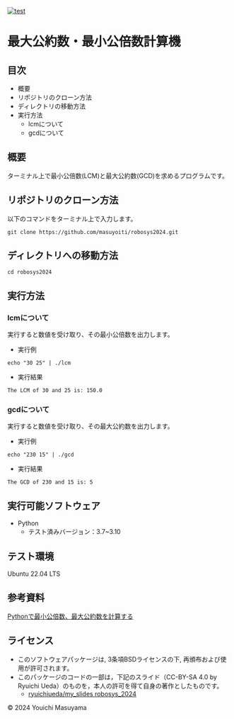 [![test](https://github.com/masuyoiti/robosys2024/actions/workflows/test.yml/badge.svg)](https://github.com/masuyoiti/robosys2024/actions/workflows/test.yml)
# 最大公約数・最小公倍数計算機
## 目次
- 概要
- リポジトリのクローン方法
- ディレクトリの移動方法
- 実行方法
  - lcmについて
  - gcdについて
## 概要
ターミナル上で最小公倍数(LCM)と最大公約数(GCD)を求めるプログラムです。
## リポジトリのクローン方法
以下のコマンドをターミナル上で入力します。
```
git clone https://github.com/masuyoiti/robosys2024.git
```
## ディレクトリへの移動方法
```
cd robosys2024
```
## 実行方法
### lcmについて
実行すると数値を受け取り、その最小公倍数を出力します。
- 実行例
```
echo "30 25" | ./lcm
```
- 実行結果
```
The LCM of 30 and 25 is: 150.0
```
### gcdについて
実行すると数値を受け取り、その最大公約数を出力します。
- 実行例
```
echo "230 15" | ./gcd
```
- 実行結果
```
The GCD of 230 and 15 is: 5
```
## 実行可能ソフトウェア
- Python
  - テスト済みバージョン：3.7~3.10
## テスト環境
Ubuntu 22.04 LTS
## 参考資料
[Pythonで最小公倍数、最大公約数を計算する](https://ictsr4.com/py/m0150.html)
## ライセンス
- このソフトウェアパッケージは, 3条項BSDライセンスの下, 再頒布および使用が許可されます。
- このパッケージのコードの一部は，下記のスライド（CC-BY-SA 4.0 by Ryuichi Ueda）のものを，本人の許可を得て自身の著作としたものです。
    - [ryuichiueda/my_slides robosys_2024](https://github.com/ryuichiueda/my_slides/tree/master/robosys_2024)

© 2024 Youichi Masuyama
